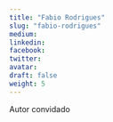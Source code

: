 ```yaml
---
title: "Fabio Rodrigues"
slug: "fabio-rodrigues"
medium:
linkedin:
facebook:
twitter:
avatar:
draft: false
weight: 5
---
```


Autor convidado
